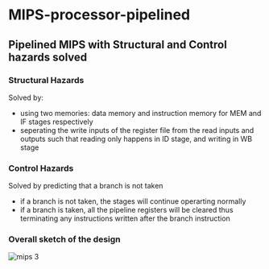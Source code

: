 # MIPS-processor-pipelined
## Pipelined MIPS with Structural and Control hazards solved 
### Structural Hazards
Solved by: 
* using two memories: data memory and instruction memory for MEM and IF stages respectively
* seperating the write inputs of the register file from the read inputs and outputs such that reading only happens in ID stage, and writing in WB stage
### Control Hazards
Solved by predicting that a branch is not taken
- if a branch is not taken, the stages will continue operarting normally
- if a branch is taken, all the pipeline registers will be cleared thus terminating any instructions written after the branch instruction
### Overall sketch of the design 
![mips  3](https://github.com/mha66/MIPS-processor-pipelined/assets/123664862/82e85e6a-82a5-48a6-b66f-76feca8f5bbb)
